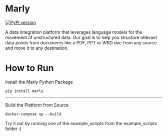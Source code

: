 # Marly
[![PyPI version](https://img.shields.io/pypi/v/marly.svg)](https://pypi.org/project/marly/)

A data integration platform that leverages language models for the movement of unstructured data. Our goal is to help you structure relevant data points from documents like a PDF, PPT or WRD doc from any source and move it to any destination.

# How to Run
Install the Marly Python Package
```
pip install marly
```

---
Build the Platform from Source
```
docker-compose up --build
```

Try it out by running one of the example_scripts from the example_scripts folder :)
